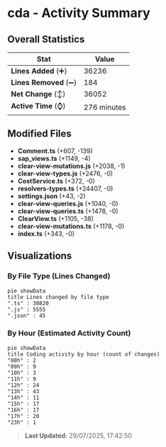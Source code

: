 # cda - Activity Summary 

## Overall Statistics

| Stat                   | Value                                                             |
| ---------------------- | ----------------------------------------------------------------- |
| **Lines Added** (➕)   | 36236                                          |
| **Lines Removed** (➖) | 184                                        |
| **Net Change** (↕)    | 36052                |
| **Active Time** (⌚)   | 276 minutes |


## Modified Files
- **Comment.ts** (+607, -139)
- **sap_views.ts** (+1149, -4)
- **clear-view-mutations.js** (+2038, -1)
- **clear-view-types.js** (+2476, -0)
- **CostService.ts** (+372, -0)
- **resolvers-types.ts** (+24407, -0)
- **settings.json** (+43, -2)
- **clear-view-queries.js** (+1040, -0)
- **clear-view-queries.ts** (+1478, -0)
- **ClearView.ts** (+1105, -38)
- **clear-view-mutations.ts** (+1178, -0)
- **index.ts** (+343, -0)

## Visualizations

### By File Type (Lines Changed)

```mermaid
pie showData
title Lines changed by file type
".ts" : 30820
".js" : 5555
".json" : 45
```

### By Hour (Estimated Activity Count)

```mermaid
pie showData
title Coding activity by hour (count of changes)
"00h" : 2
"09h" : 9
"10h" : 3
"11h" : 9
"12h" : 24
"13h" : 43
"14h" : 11
"15h" : 17
"16h" : 17
"17h" : 20
"23h" : 1
```


> **Last Updated:** 29/07/2025, 17:42:50